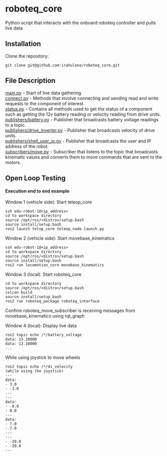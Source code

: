 # roboteq_core


Python script that interacts with the onboard roboteq controller and pulls live data

## Installation

Clone the repository:
```
git clone git@github.com:irahulone/roboteq_core.git
```
## File Description
[main.py](/roboteq_core/main.py) - Start of live data gathering.<br>
[connect.py](/roboteq_core/connect.py) - Methods that involve connecting and sending read and write requests to the component of interest.<br>
[status.py](/roboteq_core/status.py) - Contains all methods used to get the status of a component such as getting the 12v battery reading or velocity reading from drive units.<br>
[publishers/battery.py](/roboteq_core/publishers/battery.py) - Publisher that broadcasts battery voltage readings to a topic.<br>
[publishers/drive_inverter.py](/roboteq_core/publishers/drive_unit.py) - Publisher that broadcasts velocity of drive units.<br>
[publishers/shell_user_ip.py](/roboteq_core/publishers/shell_user_ip.py) - Publisher that broadcasts the user and IP address of the robot.<br>
[subscribers/move.py](/roboteq_core/subscribers/move.py) - Subscriber that listens to the topic that broadcasts kinematic values and converts them to move commands that are sent to the motors.<br>


## Open Loop Testing
#### Execution end to end example
Window 1 (vehicle side): Start teleop_core
```commandline
ssh edu-robot-1@<ip_address>
cd to workspace directory
source /opt/ros/<distro>/setup.bash
source install/setup.bash
ros2 launch telop_core teleop_node.launch.py
```
Window 2 (vehicle side): Start movebase_kinematics
```commandline
ssh edu-robot-1@<ip_address>
cd to workspace directory
source /opt/ros/<distro>/setup.bash
source install/setup.bash
ros2 run locomotion_core movebase_kinematics
```
Window 3 (local): Start roboteq_core
```commandline
cd to workspace directory
source /opt/ros/<distro>/setup.bash
colcon build
source install/setup.bash
ros2 run roboteq_package roboteq_interface
```
Confirm roboteq_move_subscriber is receiving messages from movebase_kinematics using rqt_graph

Window 4 (local): Display live data
```commandline
ros2 topic echo /*/battery_voltage
data: 13.10000
data: 13.10000
...
```
While using joystick to move wheels
```commandline
ros2 topic echo /*/di_velocity
(while using the joystick)
---
data:
- 3.0
- -3.0
---
---
data:
- -8.0
- 8.0
---
data:
- 7.0
- 7.0
---
---
- -20.0
- -20.0
---
```
